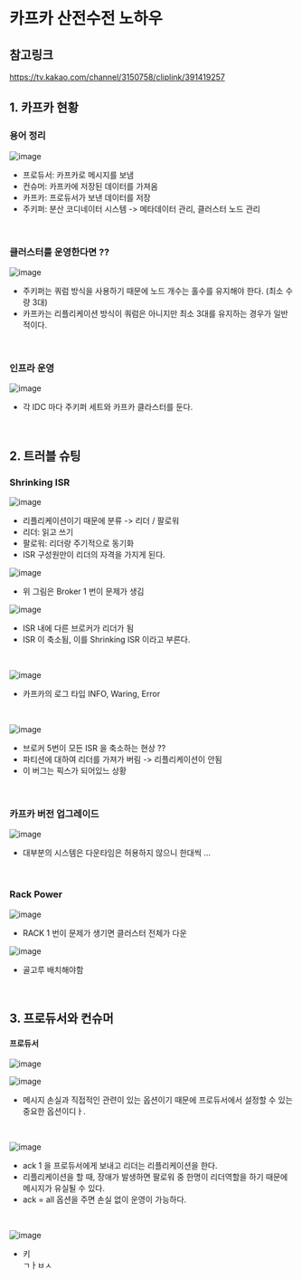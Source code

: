 # 카프카 산전수전 노하우
## 참고링크
https://tv.kakao.com/channel/3150758/cliplink/391419257

## 1. 카프카 현황
### 용어 정리
![image](https://user-images.githubusercontent.com/60383031/156765389-f5e49a4d-9137-438e-a696-b9d2887bcd9d.png)

- 프로듀서: 카프카로 메시지를 보냄
- 컨슈머: 카프카에 저장된 데이터를 가져옴
- 카프카: 프로듀서가 보낸 데이터를 저장
- 주키퍼: 분산 코디네이터 시스템 -> 메타데이터 관리, 클러스터 노드 관리

<br>

### 클러스터를 운영한다면 ??
![image](https://user-images.githubusercontent.com/60383031/156765644-651b520f-de03-4da4-a4cd-4675678c2487.png)

- 주키퍼는 쿼럼 방식을 사용하기 때문에 노드 개수는 홀수를 유지해야 한다. (최소 수량 3대)
- 카프카는 리플리케이션 방식이 쿼럼은 아니지만 최소 3대를 유지하는 경우가 일반적이다.

<br>

### 인프라 운영
![image](https://user-images.githubusercontent.com/60383031/156766203-6e4a617e-7298-4bc1-ad6b-fe3beb8e28d0.png) 

- 각 IDC 마다 주키퍼 세트와 카프카 클라스터를 둔다.

<br>

## 2. 트러블 슈팅
### Shrinking ISR
![image](https://user-images.githubusercontent.com/60383031/156766641-fe648e53-d060-44c4-8af4-1dafaa356ef9.png)

- 리플리케이션이기 때문에 분류 -> 리더 / 팔로워
- 리더: 읽고 쓰기
- 팔로워: 리더랑 주기적으로 동기화
- ISR 구성원만이 리더의 자격을 가지게 된다.

![image](https://user-images.githubusercontent.com/60383031/156766973-a11c510b-8c01-43a6-9494-fa354f753dfa.png)

- 위 그림은 Broker 1 번이 문제가 생김

![image](https://user-images.githubusercontent.com/60383031/156767023-373badf0-1e8e-4034-89dd-6264f3215b50.png)

- ISR 내에 다른 브로커가 리더가 됨
- ISR 이 축소됨, 이를 Shrinking ISR 이라고 부른다.

<br>

![image](https://user-images.githubusercontent.com/60383031/156767924-c106d241-011b-40cc-b337-6d41864273e4.png)


- 카프카의 로그 타입 INFO, Waring, Error 

<br>

![image](https://user-images.githubusercontent.com/60383031/156767997-a030a628-ca03-4805-8e2e-59ba4b04faeb.png)


- 브로커 5번이 모든 ISR 을 축소하는 현상 ??
- 파티션에 대하여 리더를 가져가 버림 -> 리플리케이션이 안됨
- 이 버그는 픽스가 되어있느 상황

<br>

### 카프카 버전 업그레이드
![image](https://user-images.githubusercontent.com/60383031/156768303-a1d6bfd5-a22f-4d2e-93fb-38db42102c0b.png)

- 대부분의 시스템은 다운타임은 허용하지 않으니 한대씩 ...

<br>

### Rack Power
![image](https://user-images.githubusercontent.com/60383031/156768720-e47779f6-93cc-41b1-8819-9e6b892b418b.png)

- RACK 1 번이 문제가 생기면 클러스터 전체가 다운

![image](https://user-images.githubusercontent.com/60383031/156768807-9e5273f9-c6c2-42b1-81f3-26c4ee922f0f.png)

- 골고루 배치해야함

<br>

## 3. 프로듀서와 컨슈머
#### 프로듀서
![image](https://user-images.githubusercontent.com/60383031/156770148-b888d5dd-c105-41ac-a20a-654e936a5c1f.png)

![image](https://user-images.githubusercontent.com/60383031/156770210-83bc2972-420d-4167-8645-f65406766825.png)

- 메시지 손실과 직접적인 관련이 있는 옵션이기 때문에 프로듀서에서 설정할 수 있는 중요한 옵션이디ㅏ.

<br>

![image](https://user-images.githubusercontent.com/60383031/156770539-e9c37487-f8a1-4585-af44-10c90e6e3277.png)

- ack 1 을 프로듀서에게 보내고 리더는 리플리케이션을 한다.  
- 리플리케이션을 할 때, 장애가 발생하면 팔로워 중 한명이 리더역할을 하기 때문에 메시지가 유실될 수 있다.
- ack = all 옵션을 주면 손실 없이 운영이 가능하다.

<br>

![image](https://user-images.githubusercontent.com/60383031/156779973-cd92aa8b-bec9-4b71-8046-38a98e975d27.png)

- 키 
<br>ㄱㅏㅂㅅ
<br>


